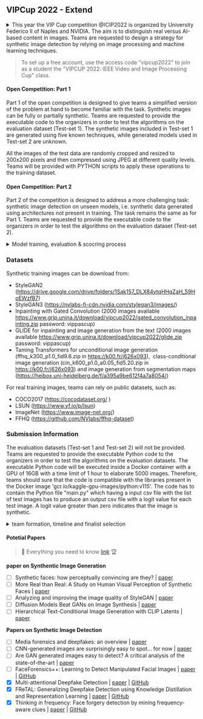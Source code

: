 ## VIPCup 2022 - Extend
<details>

<summary>This year the VIP Cup competition @ICIP2022 is organized by University Federico II of Naples and NVIDIA.
The aim is to distinguish real versus AI-based content in images.
Teams are requested to design a strategy for synthetic image detection by relying on image processing and machine learning techniques. </summary>

### Background

In recent years there have been astonishing advances in AI-based synthetic media generation. 
Thanks to deep learning methods it is now possible to generate visual data with a high level of realism. 
Although this opens up a large number of new opportunities, it also undermines the trustworthiness of media content and supports the spread of misinformation over the internet.
Two recent studies [1,2] have independently proved that humans cannot reliably tell apart images generated by advanced GAN technologies, 
such as StyleGAN2 [3], from pristine images. 
This raises legitimate concerns about the use of synthetic images for the most different purposes. 
In this context, there is a fundamental need to develop robust and automatic tools capable of distinguishing synthetic images from real ones. 

In the literature, there has been an intense research effort for reliable synthetic image detectors,
and many of them have shown impressively good results when suitably trained [4]. 
However, one of the main challenges in GAN image detection is generalization. 
In fact, if a detector is tested on the very same type of images seen in the training phase it will hardly fail. 
Unfortunately, this is not what happens in a realistic scenario, in fact new architectures 
and different ways of generating synthetic data are proposed with the evolution of technology [5,6]. 
To operate successfully in the wild [7,8], a detector should i) be robust to image impairments, 
ii) work universally well across sources and iii) generalize well to new sources. 
Robustness to image impairments is essential, since most social networks resize and compress images to satisfy their internal constraints. 
These non-malicious operations destroy precious evidence, with a possible detrimental effect on detection performance. 
Universality is also a fundamental requirement, since the detector ignores the image source 
(which GAN architecture was used to generate it) and cannot use this information. 
Finally, the image under test may have been generated by a totally new architecture, 
and the detector should work well also in this condition.

### Challenge Organization

Competitors are asked to work in the challenging scenario where it is not known the method used to generate synthetic data.
More specifically the test data comprises: 
* both fully synthetic images and partially manipulated ones, 
* generative models that include not only GANs, but also more recent diffusion-based models. 

Being able to discriminate synthetic images, fully and partially synthetic, 
vs pristine ones can represent a step forward to the advancement of forensics tools.

The challenge will consist of two stages: an open competition that any eligible team can participate in, 
and an invitation-only final competition. Eligible teams must submit their entries by **September 5, 2022**. 
The three teams with the highest performance will be selected by **September 10, 2022** and invited to join the final competition. 
The final competition will be judged at ICIP 2022, which will be held on **October 16-19, 2022**.

General information and resources are available on the [page web](https://grip-unina.github.io/vipcup2022/) and [Piazza class](https://piazza.com/university_of_naples_federico_ii/summer2022/vipcup2022).

</details>

> To set up a free account, use the access code "vipcup2022" to join as a student the "VIPCUP 2022: IEEE Video and Image Processing Cup" class.

#### Open Competition: Part 1
Part 1 of the open competition is designed to give teams a simplified version of the problem at hand to become familiar with the task. 
Synthetic images can be fully or partially synthetic. 
Teams are requested to provide the executable code to the organizers in order to test the algorithms on the evaluation dataset (Test-set 1).
The synthetic images included in Test-set 1 are generated using five known techniques, while generated models used in Test-set 2 are unknown.

All the images of the test data are randomly cropped and resized to 200x200 pixels and then compressed using JPEG at different quality levels.
Teams will be provided with PYTHON scripts to apply these operations to the training dataset. 

#### Open Competition: Part 2
Part 2 of the competition is designed to address a more challenging task: synthetic image detection on unseen models, 
i.e. synthetic data generated using architectures not present in training. The task remains the same as for Part 1. 
Teams are requested to provide the executable code to the organizers in order to test the algorithms on the evaluation dataset (Test-set 2).

<details>
     <summary> Model training, evaluation & scocring process </summary>
#### Final Competition
The three highest scoring teams from the open competition will be selected
and they can provide an additional submission.

#### Training
Synthetic training images can be download from the links available on piazza: StyleGAN2, StyleGAN3, Inpainting with Gated Convolution, GLIDE, Taming Transformers.
For real training images, teams can rely on public datasets, such as COCO, LSUN, ImageNet, FFHQ.

Teams may use data, other than the competition data, provided the team has the right and authority to use such external data for the purposes of the competition. 
The same holds for pre-trained models.

### Challenge Evaluation Criteria
Results will be judged for Part 1 and Part 2 by means of balanced accuracy for the detection task.
The final ranking score will be the weighted average between the accuracy obtained in Part 1 and Part 2 computed as

     Score = ( 0.7 × Accuracy_Part_1) + ( 0.3 × Accuracy_Part_2)
</details>

### Datasets 

Synthetic training images can be download from:
- StyleGAN2 (https://drive.google.com/drive/folders/1Sak157_DLX84ytqHHqZaH_59HoEWzfB7)
- StyleGAN3 (https://nvlabs-fi-cdn.nvidia.com/stylegan3/images/)
- Inpainting with Gated Convolution (2000 images available  https://www.grip.unina.it/download/vipcup2022/gated_convolution_inpainting.zip password: vippascup)
- GLIDE for inpainting and image generation from the text (2000 images available https://www.grip.unina.it/download/vipcup2022/glide.zip password: vippascup) 
- Taming Transformers for unconditional image generation (ffhq_k300_p1.0_fid9.6.zip in https://k00.fr/j626x093),  class-conditional image generation (cin_k600_p1.0_a0.05_fid5.20.zip in https://k00.fr/j626x093) and image generation from segmentation maps (https://heibox.uni-heidelberg.de/f/a395a9be612f4a7a8054/)

For real training images, teams can rely on public datasets, such as:

- COCO2017 (https://cocodataset.org/ )
- LSUN (https://www.yf.io/p/lsun)  
- ImageNet (https://www.image-net.org/)
- FFHQ (https://github.com/NVlabs/ffhq-dataset)

### Submission Information

The evaluation datasets (Test-set 1 and Test-set 2) will not be provided. Teams are requested to provide the executable Python code to the organizers in order to test the algorithms on the evaluation datasets.
The executable Python code will be executed inside a Docker container with a GPU of 16GB with a time limit of 1 hour to elaborate 5000 images.
Therefore, teams should sure that the code is compatible with the libraries present in the Docker image 'gcr.io/kaggle-gpu-images/python:v115'.
The code has to contain the Python file "main.py" which having a input csv file with the list of test images has to produce an output csv file with a logit value for each test image. A logit value greater than zero indicates that the image is synthetic.

<details>
     <summary> team formation, timeline and finalist selection </summary>
     
### Team Formation and Eligibility
Each team participating should be composed of one faculty member or someone with a PhD degree employed by the university (the Supervisor), at most one graduate student (the Tutor), and at least three, but no more than ten undergraduate students.
At least three of the undergraduate team members must hold either regular or student memberships of the IEEE Signal Processing Society.
Undergraduate students who are in the first two years of their college studies, as well as high school students who are capable to contribute are welcome to participate in a team.
A participant cannot be on more than one team. 


### Prize for Finalists

The three teams with highest performance in the open competition will be selected as finalists and invited to participate in the final competition at ICIP 2022. The champion team will receive a grand prize of $5,000. The first and the second runner-up will receive a prize of $2,500 and $1,500, respectively, in addition to travel grants and complimentary conference registrations. 
* Up to three student members from each finalist team will be provided travel support to attend the conference in-person. In-person attendance of the physical conference is required for reimbursement.
* Complimentary conference registration for all team members.^
* The finalist teams will also be invited to join the Conference Banquet and the SPS Student Job Fair, so that they can meet and talk to SPS leaders and global experts. Please note registration to the Conference Banquet and Student Job Fair is limited and based on availability.^

^ These complimentary conference registrations cannot be used to cover any papers accepted by the conference. If you wish to receive complimentary registration and/or conference banquet access, you must email Jaqueline Rash, Jaqueline.rash@ieee.org, with this information once your team has been selected as a finalist.

### Timeline

* 25 July, 2022: Release of data and submission information
* 8 August, 2022: Team registration deadline
* 8 August, 2022: First submission deadline
* 13 August, 2022: Ranking publication of the first submission on Test-set 1 
* 22 August, 2022: Second submission deadline
* 27 August, 2022: Ranking publication the first and second submissions on both Test-sets
* 5 September, 2022: Third submission deadline
* 10 September, 2022: Finalists announced


### Organizers

The challenge is organized as a joint effort between the Image Processing Research Group (GRIP) of the University Federico II of Naples (Italy) and NVIDIA (USA).

The GRIP team is represented by Prof. Luisa Verdoliva (Associate Professor), Dr. Davide Cozzolino (Assistant Professor), 
Fabrizio Guillaro (Ph.D. Student) and Riccardo Corvi (Research Fellow). NVIDIA is represented by Dr. Koki Nagano.

### Sponsor

This competition is sponsored by the IEEE Signal Processing Society and SPS Information Forensics and Security Committee

</details>

#### Potetial Papers

> 🥸 Everything you need to know [link](https://github.com/592McAvoy/fake-face-detection) 🏆

__paper on Synthentic Image Generation__
- [ ] Synthetic faces: how perceptually convincing are they? | [paper](https://farid.berkeley.edu/downloads/publications/vss21_poster.pdf)
- [ ] More Real than Real: A Study on Human Visual Perception of Synthetic Faces | [paper](https://arxiv.org/pdf/2106.07226.pdf)
- [ ] Analyzing and improving the image quality of StyleGAN | [paper](https://openaccess.thecvf.com/content_CVPR_2020/papers/Karras_Analyzing_and_Improving_the_Image_Quality_of_StyleGAN_CVPR_2020_paper.pdf)
- [ ] Diffusion Models Beat GANs on Image Synthesis | [paper](https://openreview.net/pdf?id=OU98jZWS3x_)
- [ ] Hierarchical Text-Conditional Image Generation with CLIP Latents | [paper](https://arxiv.org/pdf/2204.06125.pdf)

__Papers on Synthetic Image Detection__
- [ ] Media forensics and deepfakes: an overview | [paper](https://arxiv.org/pdf/2001.06564.pdf)
- [ ] CNN-generated images are surprisingly easy to spot... for now | [paper](https://arxiv.org/pdf/1912.11035.pdf)
- [ ] Are GAN generated images easy to detect? A critical analysis of the state-of-the-art | [paper](https://www.semanticscholar.org/reader/0a20dbbe78eab951bba116ac8bd8c84711d5e728)
- [ ] FaceForensics++: Learning to Detect Manipulated Facial Images | [paper](https://arxiv.org/abs/1901.08971) | [GitHub](https://github.com/ondyari/FaceForensics)
- [x] Multi-attentional Deepfake Detection | [paper](https://arxiv.org/abs/2103.02406) | [GitHub](https://github.com/yoctta/multiple-attention)
- [x] FReTAL: Generalizing Deepfake Detection using Knowledge Distillation and Representation Learning | [paper](https://arxiv.org/abs/2105.13617) | [GitHub](https://github.com/alsgkals2/FReTAL)
- [x] Thinking in frequency: Face forgery detection by mining frequency-aware clues | [paper](https://www.ecva.net/papers/eccv_2020/papers_ECCV/papers/123570086.pdf) | [GitHub](https://github.com/Leminhbinh0209/F3Net)

